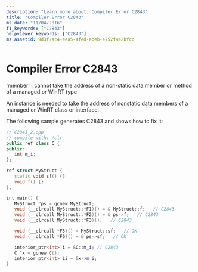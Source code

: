 ```yaml
---
description: "Learn more about: Compiler Error C2843"
title: "Compiler Error C2843"
ms.date: "11/04/2016"
f1_keywords: ["C2843"]
helpviewer_keywords: ["C2843"]
ms.assetid: 9d3f2ac4-eea5-4fed-abeb-e752f442bfcc
---
```

# Compiler Error C2843

'member' : cannot take the address of a non-static data member or method of a managed or WinRT type

An instance is needed to take the address of nonstatic data members of a managed or WinRT class or interface.

The following sample generates C2843 and shows how to fix it:

```cpp
// C2843_2.cpp
// compile with: /clr
public ref class C {
public:
   int m_i;
};

ref struct MyStruct {
   static void sf() {}
   void f() {}
};

int main() {
   MyStruct ^ps = gcnew MyStruct;
   void (__clrcall MyStruct::*F1)() = & MyStruct::f;   // C2843
   void (__clrcall MyStruct::*F2)() = & ps->f;   // C2843
   void (__clrcall MyStruct::*F3)();   // C2843

   void (__clrcall *F5)() = MyStruct::sf;   // OK
   void (__clrcall *F6)() = & ps->sf;   // OK

   interior_ptr<int> i = &C::m_i; // C2843
   C ^x = gcnew C();
   interior_ptr<int> ii = &x->m_i;
}
```
